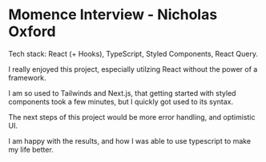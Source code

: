 # Momence Interview - Nicholas Oxford

Tech stack: React (+ Hooks), TypeScript, Styled Components, React Query.

I really enjoyed this project, especially utilzing React without the power of a framework.

I am so used to Tailwinds and Next.js, that getting started with styled components took a few minutes, but I quickly got used to its syntax.

The next steps of this project would be more error handling, and optimistic UI.

I am happy with the results, and how I was able to use typescript to make my life better.
